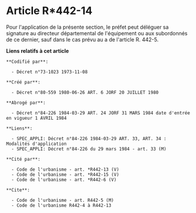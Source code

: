 # Article R*442-14

Pour l'application de la présente section, le préfet peut déléguer sa signature au directeur départemental de l'équipement ou
aux subordonnés de ce dernier, sauf dans le cas prévu au a de l'article R. 442-5.

**Liens relatifs à cet article**

	**Codifié par**:

	  - Décret n°73-1023 1973-11-08

	**Créé par**:

	  - Décret n°80-559 1980-06-26 ART. 6 JORF 20 JUILLET 1980

	**Abrogé par**:

	  - Décret n°84-226 1984-03-29 ART. 24 JORF 31 MARS 1984 date d'entrée en vigueur 1 AVRIL 1984

	**Liens**:

	  - SPEC_APPLI: Décret n°84-226 1984-03-29 ART. 33, ART. 34 : Modalités d'application
	  - SPEC_APPLI: Décret n°84-226 du 29 mars 1984 - art. 33 (M)

	**Cité par**:

	  - Code de l'urbanisme - art. *R442-13 (V)
	  - Code de l'urbanisme - art. *R442-15 (V)
	  - Code de l'urbanisme - art. *R442-6 (V)

	**Cite**:

	  - Code de l'urbanisme - art. R442-5 (M)
	  - Code de l'urbanisme R442-4 à R442-13
